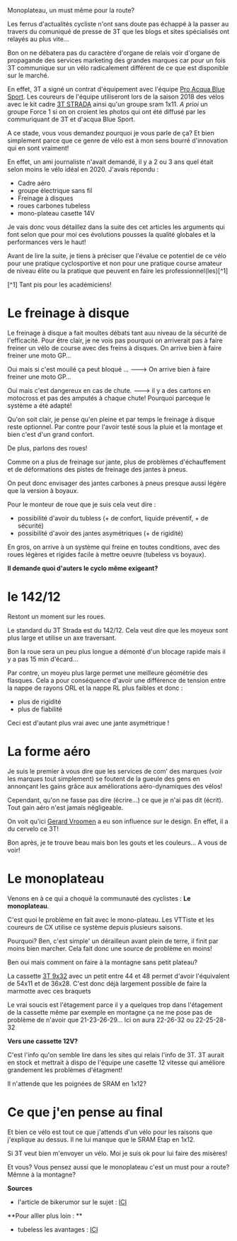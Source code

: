 Monoplateau, un must même pour la route?

Les ferrus d'actualités cycliste n'ont sans doute pas échappé à la passer au travers du comuniqué de presse de 3T que les blogs et sites spécialisés ont relayés au plus vite…

Bon on ne débatera pas du caractère d'organe de relais voir d'organe de propagande des services marketing des grandes marques car pour un fois 3T communique sur un vélo radicalement différent de ce que est disponible sur le marché.

En effet, 3T a signé un contrat d'équipement avec l'équipe [Pro Acqua Blue Sport](http://www.aquabluesport.com/). 
Les coureurs de l'équipe utiliseront lors de la saison 2018 des vélos avec le kit cadre [3T STRADA](https://www.3t.bike/en/3t-bikes/strada-1.html) ainsi qu'un groupe sram 1x11. 
*A prioi* un groupe Force 1 si on on croient les photos qui ont été diffusé par les commuriquant de 3T et d'acqua Blue Sport.

A ce stade, vous vous demandez pourquoi je vous parle de ça?
Et bien simplement parce que ce genre de vélo est à mon sens bourré d'innovation qui en sont vraiment!

En effet, un ami journaliste n'avait demandé, il y a 2 ou 3 ans quel était selon moins le vélo idéal en 2020.
J'avais répondu :

- Cadre aéro
- groupe électrique sans fil
- Freinage à disques
- roues carbones tubeless
- mono-plateau casette 14V


Je vais donc vous détaillez dans la suite des cet articles les arguments qui font selon que pour moi ces évolutions pousses la qualité globales et la performances vers le haut!

Avant de lire la suite, je tiens à préciser que l'évalue ce potentiel de ce vélo pour une pratique cyclosportive et non pour une pratique course amateur de niveau élite ou la pratique que peuvent en faire les professionnel(les)[^1]

[^1] Tant pis pour les académiciens!


# Le freinage à disque

Le freinage à disque a fait moultes débats tant auu niveau de la sécurité de l'efficacité.
Pour être clair, je ne vois pas pourquoi on arriverait pas à faire freiner un vélo de course avec des freins à disques.
On arrive bien à faire freiner une moto GP…

Oui mais si c'est mouilé ça peut bloqué … --->  On arrive bien à faire freiner une moto GP…

Oui mais c'est dangereux en cas de chute. ---> il y a des cartons en motocross et pas des amputés à chaque chute! Pourquoi parceque le système a été adapté!

Qu'on soit clair, je pense qu'en pleine et par temps le freinage à disque reste optionnel. Par contre pour l'avoir testé sous la pluie et la montage et bien c'est d'un grand confort.

De plus, parlons des roues!

Comme on a plus de freinage sur jante, plus de problèmes d'échauffement et de déformations des pistes de freinage des jantes à pneus.

On peut donc envisager des jantes carbones à pneus presque aussi légère que la version à boyaux.

Pour le monteur de roue que je suis cela veut dire :

- possibilité d'avoir du tubless (+ de confort, liquide préventif, + de sécurité)
- possibilité d'avoir des jantes asymétriques (+ de rigidité)

En gros, on arrive à un système qui freine en toutes conditions, avec des roues légères et rigides facile à mettre oeuvre (tubeless vs boyaux).

**Il demande quoi d'auters le cyclo même exigeant?**

# le 142/12

Restont un moment sur les roues.

Le standard du 3T Strada est du 142/12. Cela veut dire que les moyeux sont plus large et utilise un axe traversant.

Bon la roue sera un peu plus longue a démonté d'un blocage rapide mais il y a pas 15 min d'écard…

Par contre, un moyeu plus large permet une meilleure géométrie des flasques. Cela a pour conséquence d'avoir une différence de tension entre la nappe de rayons ORL et la nappe RL plus faibles et donc :

- plus de rigidité
- plus de fiabilité


Ceci est d'autant plus vrai avec une jante asymétrique !


# La forme aéro

Je suis le premier à vous dire que les services de com' des marques (voir les marques tout simplement) se foutent de la gueule des gens en annonçant les gains grâce aux améliorations aéro-dynamiques des vélos!

Cependant, qu'on ne fasse pas dire (écrire…) ce que je n'ai pas dit (écrit). Tout gain aéro n'est jamais négligeable.

On voit qu'ici [Gerard Vroomen](https://www.bikerumor.com/2017/11/06/aqua-blue-will-race-3t-strada-1x11-aero-road-bike-pro-peloton/) a eu son influence sur le design. 
En effet, il a du cervelo ce 3T!

Bon après, je te trouve beau mais bon les gouts et les couleurs… A vous de voir!

# Le monoplateau

Venons en à ce qui a choqué la communauté des cyclistes : **Le monoplateau**.

C'est quoi le problème en fait avec le mono-plateau. Les VTTiste et les coureurs de CX utilise ce système depuis plusieurs saisons.

Pourquoi? Ben, c'est simple' un dérailleun avant plein de terre, il finit par moins bien marcher.
Cela fait donc une source de problème en moins!

Ben oui mais comment on faire à la montagne sans petit plateau?

La cassette [3T 9x32](https://www.bikerumor.com/2017/08/31/eb17-3t-strada-bailout-overdrive-cassettes-shift-approach-1x-road/) avec un petit entre 44 et 48 permet d'avoir l'équivalent de 54x11 et de 36x28.
C'est donc déjà largement possible de faire la marmotte avec ces braquets

Le vrai soucis est l'étagement parce il y a quelques trop dans l'étagement de la cassette même par exemple en montagne ça ne me pose pas de problème de n'avoir que 21-23-26-29… Ici on aura 22-26-32 ou 22-25-28-32

**Vers une cassette 12V?**

C'est l'info qu'on semble lire dans les sites qui relais l'info de 3T. 3T aurait en stock et mettrait à dispo de l'équipe une casette 12 vitesse qui améliore grandement les problèmes d'étagment!

Il n'attende que les poignées de SRAM en 1x12?


# Ce que j'en pense au final

Et bien ce vélo est tout ce que j'attends d'un vélo pour les raisons que j'explique au dessus.
Il ne lui manque que le SRAM Etap en 1x12.

Si 3T veut bien m'envoyer un vélo. Moi je suis ok pour lui faire des misères!


Et vous? Vous pensez aussi que le monoplateau c'est un must pour a route? Mêmne à la montagne?

**Sources**

- l'article de bikerumor sur le sujet  : [ICI](https://www.bikerumor.com/2017/11/06/aqua-blue-will-race-3t-strada-1x11-aero-road-bike-pro-peloton/)

**Pour alller plus loin : **

- tubeless les avantages : [ICI](http://velo-trainer.fr/tubeless-route-ce-devriez-savoir/)
